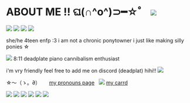 # ABOUT ME !! ଘ(∩^o^)⊃━☆゜ <img src="https://64.media.tumblr.com/bfffbfe50dfbc0d2f05086c78e3f6b2e/e92e724d08501b36-2c/s75x75_c1/4c8a7746d9b9d19b0ff0c1b70074f0e74ac557e7.gifv">
<img src="https://64.media.tumblr.com/5ab9c24c40477a0f2f7d299b75c5bcc2/5236571abd779e3a-26/s250x400/f9bcb98b6ba1b1ad6ac68d81d300939be7a2ae19.gifv"> <img src="https://files.catbox.moe/co1ise.gif"> <img src="https://wilardo.crd.co/assets/images/gallery19/adc7fb9a.gif?v=7415df4c"> <img src="https://tomomi.neocities.org/blink/36.webp">

she/he 4teen enfp :3 i am not a chronic ponytowner i just like making silly ponies  ☆

 <img src="https://pixels.crd.co/assets/images/gallery34/7ff6f67d.gif?v=7212058b">   8:11 deadplate piano cannibalism enthusiast

 i'm vry friendly feel free to add me on discord (deadplat) hihi!! <img src="https://wilardo.crd.co/assets/images/gallery29/b9f1d4eb.gif?v=7415df4c">

☆～（ゝ。∂）‎ ‎ ‎ ‎ ‎ ‎ [my pronouns page](https://en.pronouns.page/lesbianvittorino)‎ ‎ ‎  <img src="https://wilardo.crd.co/assets/images/gallery28/16109008.gif?v=7415df4c">‎ ‎ ‎  [my carrd](https://elehitch.crd.co)

 <img src="https://wilardo.crd.co/assets/images/gallery16/25e00977.png?v=7415df4c"> <img src="https://wilardo.crd.co/assets/images/gallery11/bcfdbc37.png?v=7415df4c"> <img src="https://wilardo.crd.co/assets/images/gallery13/e3101c12.gif?v=7415df4c"> <img src="https://supplies.ju.mp/assets/images/gallery09/fc6104f9.png?v=6a50b904"> <img src="https://64.media.tumblr.com/932577227e5dcc9a95259b8b987b992a/5c6d0503478f53e1-b3/s100x200/01f93029a46559b84407fd3fec303e58667cc33c.png"> <img src="https://64.media.tumblr.com/143313bd32d2771ff1f5f5fabe6019a3/34877d2af2d0b65c-35/s100x200/53738608c58e1f9987286d2f8a84e20957249e19.png">
 
